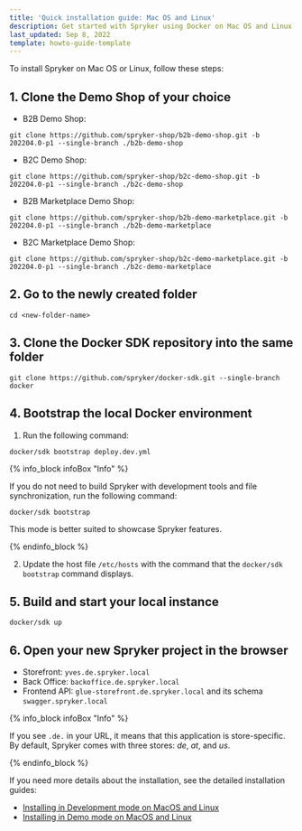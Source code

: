 ```yaml
---
title: 'Quick installation guide: Mac OS and Linux'
description: Get started with Spryker using Docker on Mac OS and Linux
last_updated: Sep 8, 2022
template: howto-guide-template
---
```

To install Spryker on Mac OS or Linux, follow these steps:

## 1. Clone the Demo Shop of your choice

- B2B Demo Shop:

```shell
git clone https://github.com/spryker-shop/b2b-demo-shop.git -b 202204.0-p1 --single-branch ./b2b-demo-shop
```

- B2C Demo Shop:

```shell
git clone https://github.com/spryker-shop/b2c-demo-shop.git -b 202204.0-p1 --single-branch ./b2c-demo-shop
```

- B2B Marketplace Demo Shop:

```shell
git clone https://github.com/spryker-shop/b2b-demo-marketplace.git -b 202204.0-p1 --single-branch ./b2b-demo-marketplace
```

- B2C Marketplace Demo Shop:

```shell
git clone https://github.com/spryker-shop/b2c-demo-marketplace.git -b 202204.0-p1 --single-branch ./b2c-demo-marketplace
```

## 2. Go to the newly created folder

```shell
cd <new-folder-name>
```

## 3. Clone the Docker SDK repository into the same folder

```shell
git clone https://github.com/spryker/docker-sdk.git --single-branch docker
```

## 4. Bootstrap the local Docker environment

1. Run the following command:

```shell
docker/sdk bootstrap deploy.dev.yml
```

{% info_block infoBox "Info" %}

If you do not need to build Spryker with development tools and file synchronization, run the following command:

```shell
docker/sdk bootstrap
```
This mode is better suited to showcase Spryker features.

{% endinfo_block %}

2. Update the host file `/etc/hosts` with the command that the `docker/sdk bootstrap` command displays.

## 5. Build and start your local instance

```shell
docker/sdk up
```

## 6. Open your new Spryker project in the browser

* Storefront: `yves.de.spryker.local`
* Back Office: `backoffice.de.spryker.local`
* Frontend API: `glue-storefront.de.spryker.local` and its schema `swagger.spryker.local`

{% info_block infoBox "Info" %}

If you see `.de.` in your URL, it means that this application is store-specific. By default, Spryker comes with three stores: *de*, *at*, and *us*.

{% endinfo_block %}

If you need more details about the installation, see the detailed installation guides:
- [Installing in Development mode on MacOS and Linux](/docs/scos/dev/setup/installing-spryker-with-docker/installation-guides/installing-in-development-mode-on-macos-and-linux.html)
- [Installing in Demo mode on MacOS and Linux](/docs/scos/dev/setup/installing-spryker-with-docker/installation-guides/installing-in-demo-mode-on-macos-and-linux.html)